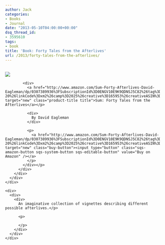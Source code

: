 ```yaml
---
author: Jack
categories:
- Books
- Journal
date: "2013-05-10T04:00:00+00:00"
dsq_thread_id:
- 3595610
tags:
- book
title: 'Book: Forty Tales from the Afterlives'
url: /2013/forty-tales-from-the-afterlives/
---
```


<div>
  <div>
    <div>
      <div>
        <div>
          <div>
            <div>
              <a href="http://www.amazon.com/Sum-Forty-Afterlives-David-Eagleman/dp/0307389936%3FSubscriptionId%3D0ENGV10E9K9QDNSJ5C82%26tag%3Djackbaty-20%26linkCode%3Dxm2%26camp%3D2025%26creative%3D165953%26creativeASIN%3D0307389936" target="new"><br /> <img src="https://ecx.images-amazon.com/images/I/41P--cAgKBL.jpg" /><br /> </a>
            </div>
            
            <div>
              <a href="http://www.amazon.com/Sum-Forty-Afterlives-David-Eagleman/dp/0307389936%3FSubscriptionId%3D0ENGV10E9K9QDNSJ5C82%26tag%3Djackbaty-20%26linkCode%3Dxm2%26camp%3D2025%26creative%3D165953%26creativeASIN%3D0307389936" target="new" class="product-title title">Sum: Forty Tales from the Afterlives</a></p> 
              
              <div>
                By David Eagleman
              </div>
              
              <p>
                <a href="http://www.amazon.com/Sum-Forty-Afterlives-David-Eagleman/dp/0307389936%3FSubscriptionId%3D0ENGV10E9K9QDNSJ5C82%26tag%3Djackbaty-20%26linkCode%3Dxm2%26camp%3D2025%26creative%3D165953%26creativeASIN%3D0307389936" target="new" class="buy-button"><input type="button" class="sqs-amazon-button sqs-system-button sqs-editable-button" value="Buy on Amazon" /></a>
              </p>
            </div></p>
          </div>
        </div>
      </div>
    </div>
    
    <div>
      <div>
        <div>
          An imaginative collection of vignettes describing different possible afterlives.</p> 
          
          <p>
             
          </p>
        </div>
      </div>
    </div>
  </div>
</div>